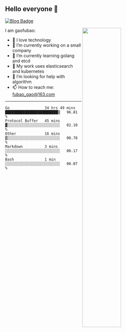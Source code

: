 ## Hello everyone 👋

[![Blog Badge](https://img.shields.io/badge/blog-60k+%20pageview-brightgreen)](https://www.jianshu.com/u/d777ec56a358)

<img align="right" width="50%" src="https://github-readme-stats.vercel.app/api?username=gaofubao&theme=dark">

I am gaofubao:

- 🔭 I love technology
- 🌱 I’m currently working on a small company
- 👯 I’m currently learning golang and etcd
- 💬 My work uses elasticsearch and kubernetes
- 🤔 I’m looking for help with algorithm
- 📫 How to reach me: fubao_gao@163.com

---


<!--START_SECTION:waka-->
```text
Go                34 hrs 49 mins  ████████████████████████▒   96.81 % 
Protocol Buffer   45 mins         ▓░░░░░░░░░░░░░░░░░░░░░░░░   02.10 % 
Other             16 mins         ▒░░░░░░░░░░░░░░░░░░░░░░░░   00.78 % 
Markdown          3 mins          ░░░░░░░░░░░░░░░░░░░░░░░░░   00.17 % 
Bash              1 min           ░░░░░░░░░░░░░░░░░░░░░░░░░   00.07 % 
```
<!--END_SECTION:waka-->
